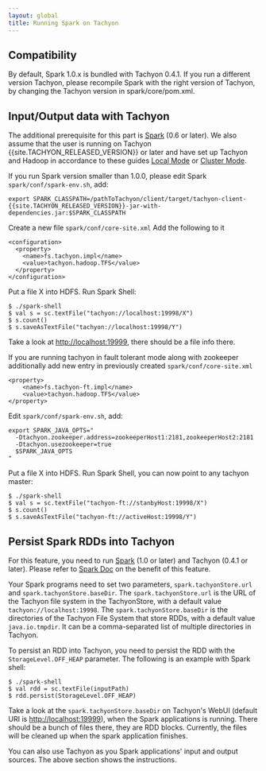 ```yaml
---
layout: global
title: Running Spark on Tachyon
---
```


## Compatibility

By default, Spark 1.0.x is bundled with Tachyon 0.4.1. If you run a different version Tachyon,
please recompile Spark with the right version of Tachyon, by changing the Tachyon version in
spark/core/pom.xml.

## Input/Output data with Tachyon

The additional prerequisite for this part is [Spark](http://spark-project.org/docs/latest/) (0.6 or
later). We also assume that the user is running on Tachyon {{site.TACHYON_RELEASED_VERSION}} or
later and have set up Tachyon and Hadoop in accordance to these guides
[Local Mode](Running-Tachyon-Locally.html) or [Cluster Mode](Running-Tachyon-on-a-Cluster.html).

If you run Spark version smaller than 1.0.0, please edit Spark `spark/conf/spark-env.sh`, add:

    export SPARK_CLASSPATH=/pathToTachyon/client/target/tachyon-client-{{site.TACHYON_RELEASED_VERSION}}-jar-with-dependencies.jar:$SPARK_CLASSPATH

Create a new file `spark/conf/core-site.xml` Add the following to it

    <configuration>
      <property>
        <name>fs.tachyon.impl</name>
        <value>tachyon.hadoop.TFS</value>
      </property>
    </configuration>

Put a file X into HDFS. Run Spark Shell:

    $ ./spark-shell
    $ val s = sc.textFile("tachyon://localhost:19998/X")
    $ s.count()
    $ s.saveAsTextFile("tachyon://localhost:19998/Y")

Take a look at [http://localhost:19999](http://localhost:19999), there should be a file info
there.

If you are running tachyon in fault tolerant mode along with zookeeper additionally add new entry in
previously created `spark/conf/core-site.xml`

    <property>
        <name>fs.tachyon-ft.impl</name>
        <value>tachyon.hadoop.TFS</value>
    </property>

Edit `spark/conf/spark-env.sh`, add:

    export SPARK_JAVA_OPTS="
      -Dtachyon.zookeeper.address=zookeeperHost1:2181,zookeeperHost2:2181
      -Dtachyon.usezookeeper=true
      $SPARK_JAVA_OPTS
    "

Put a file X into HDFS. Run Spark Shell, you can now point to any tachyon master:

    $ ./spark-shell
    $ val s = sc.textFile("tachyon-ft://stanbyHost:19998/X")
    $ s.count()
    $ s.saveAsTextFile("tachyon-ft://activeHost:19998/Y")

## Persist Spark RDDs into Tachyon

For this feature, you need to run [Spark](http://spark-project.org/) (1.0 or
later) and Tachyon (0.4.1 or later).  Please refer to
[Spark Doc](http://spark.apache.org/docs/latest/programming-guide.html) on the benefit of this
feature.

Your Spark programs need to set two parameters, `spark.tachyonStore.url` and
`spark.tachyonStore.baseDir`. The `spark.tachyonStore.url` is the URL of the Tachyon
file system in the TachyonStore, with a default value `tachyon://localhost:19998`. The
`spark.tachyonStore.baseDir` is the directories of the Tachyon File System that store RDDs, with a
default value `java.io.tmpdir`. It can be a comma-separated list of multiple directories in Tachyon.

To persist an RDD into Tachyon, you need to persist the RDD with the `StorageLevel.OFF_HEAP`
parameter. The following is an example with Spark shell:

    $ ./spark-shell
    $ val rdd = sc.textFile(inputPath)
    $ rdd.persist(StorageLevel.OFF_HEAP)

Take a look at the `spark.tachyonStore.baseDir` on Tachyon's WebUI (default URI is
[http://localhost:19999](http://localhost:19999)), when the Spark applications is running. There
should be a bunch of files there, they are RDD blocks. Currently, the files will be cleaned up
when the spark application finishes.

You can also use Tachyon as you Spark applications' input and output sources. The above section
shows the instructions.
